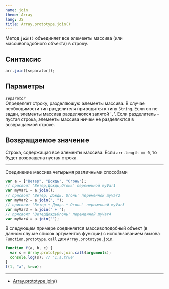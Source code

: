 ```yaml
---
name: join
theme: Array
lang: JS
title: Array.prototype.join()
---
```


Метод **`join()`** объединяет все элементы массива (или массивоподобного объекта) в строку.

## Синтаксис

```js
arr.join([separator]);
```

## Параметры

_`separator`_<br />
Определяет строку, разделяющую элементы массива. В случае необходимости тип разделителя приводится к типу `String`. Если он не задан, элементы массива разделяются запятой '`,`'. Если разделитель - пустая строка, элементы массива ничем не разделяются в возвращаемой строке.

## Возвращаемое значение

Строка, содержащая все элементы массива. Если `arr.length == 0`, то будет возвращена пустая строка.

---

Соединение массива четырьмя различными способами

```js
var a = ["Ветер", "Дождь", "Огонь"];
// присвоит 'Ветер,Дождь,Огонь' переменной myVar1
var myVar1 = a.join();
// присвоит 'Ветер, Дождь, Огонь' переменной myVar2
var myVar2 = a.join(", ");
// присвоит 'Ветер + Дождь + Огонь' переменной myVar3
var myVar3 = a.join(" + ");
// присвоит 'ВетерДождьОгонь' переменной myVar4
var myVar4 = a.join("");
```

В следующем примере соединяется массивоподобный объект (в данном случае список аргументов функции) с использованием вызова `Function.prototype.call` для `Array.prototype.join`.

```js
function f(a, b, c) {
  var s = Array.prototype.join.call(arguments);
  console.log(s); // '1,a,true'
}
f(1, "a", true);
```

---

- [Array.prototype.join()](https://developer.mozilla.org/ru/docs/Web/JavaScript/Reference/Global_Objects/Array/join)
